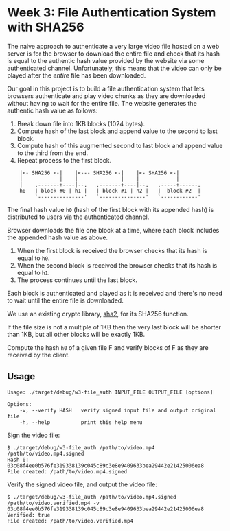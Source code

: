 # Week 3: File Authentication System with SHA256

The naive approach to authenticate a very large video file hosted on a web server is for the browser to download the entire file and check that its hash is equal to the authentic hash value provided by the website via some authenticated channel. Unfortunately, this means that the video can only be played after the *entire* file has been downloaded.

Our goal in this project is to build a file authentication system that lets browsers authenticate and play video chunks as they are downloaded without having to wait for the entire file. The website generates the authentic hash value as follows:

1. Break down file into 1KB blocks (1024 bytes).
1. Compute hash of the last block and append value to the second to last block.
1. Compute hash of this augmented second to last block and append value to the third from the end.
1. Repeat process to the first block.

```
    |<- SHA256 <-|    |<--- SHA256 <-|    |<- SHA256 <-|
    |            |    |              |    |            |
    |    ,-------+----|--.   ,-------+----|--.   ,-----+------.
    h0   | block #0 | h1 |   | block #1 | h2 |   |  block #2  |
         `---------------'   `---------------'   `------------'
```

The final hash value `h0` (hash of the first block with its appended hash) is distributed to users via the authenticated channel.

Browser downloads the file one block at a time, where each block includes the appended hash value as above.

1. When the first block is received the browser checks that its hash is equal to `h0`.
1. When the second block is received the browser checks that its hash is equal to `h1`.
1. The process continues until the last block.

Each block is authenticated and played as it is received and there's no need to wait until the entire file is downloaded.

We use an existing crypto library, [sha2], for its SHA256 function.

[sha2]: https://crates.io/crates/sha2

If the file size is not a multiple of 1KB then the very last block will be shorter than 1KB, but all other blocks will be exactly 1KB.

Compute the hash `h0` of a given file F and verify blocks of F as they are received by the client.

## Usage

```
Usage: ./target/debug/w3-file_auth INPUT_FILE OUTPUT_FILE [options]

Options:
    -v, --verify HASH   verify signed input file and output original file
    -h, --help          print this help menu
```

Sign the video file:

```
$ ./target/debug/w3-file_auth /path/to/video.mp4 /path/to/video.mp4.signed
Hash 0: 03c08f4ee0b576fe319338139c045c89c3e8e9409633bea29442e21425006ea8
File created: /path/to/video.mp4.signed
```

Verify the signed video file, and output the video file:

```
$ ./target/debug/w3-file_auth /path/to/video.mp4.signed /path/to/video.verified.mp4 -v 03c08f4ee0b576fe319338139c045c89c3e8e9409633bea29442e21425006ea8
Verified: true
File created: /path/to/video.verified.mp4
```
